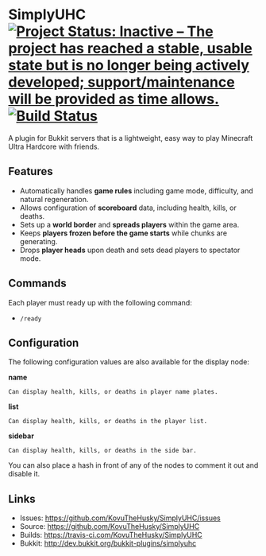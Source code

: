 # SimplyUHC [![Project Status: Inactive – The project has reached a stable, usable state but is no longer being actively developed; support/maintenance will be provided as time allows.](https://www.repostatus.org/badges/latest/inactive.svg)](https://www.repostatus.org/#inactive) [![Build Status](https://travis-ci.com/KovuTheHusky/SimplyUHC.svg?branch=master)](https://travis-ci.com/KovuTheHusky/SimplyUHC)

A plugin for Bukkit servers that is a lightweight, easy way to play Minecraft Ultra Hardcore with friends.

## Features

* Automatically handles **game rules** including game mode, difficulty, and natural regeneration.
* Allows configuration of **scoreboard** data, including health, kills, or deaths.
* Sets up a **world border** and **spreads players** within the game area.
* Keeps **players frozen before the game starts** while chunks are generating.
* Drops **player heads** upon death and sets dead players to spectator mode.

## Commands

Each player must ready up with the following command:

* `/ready`

## Configuration

The following configuration values are also available for the display node:

**name**

    Can display health, kills, or deaths in player name plates.

**list**

    Can display health, kills, or deaths in the player list.

**sidebar**

    Can display health, kills, or deaths in the side bar.

You can also place a hash in front of any of the nodes to comment it out and disable it.

## Links

* Issues: <https://github.com/KovuTheHusky/SimplyUHC/issues>
* Source: <https://github.com/KovuTheHusky/SimplyUHC>
* Builds: <https://travis-ci.com/KovuTheHusky/SimplyUHC>
* Bukkit: <http://dev.bukkit.org/bukkit-plugins/simplyuhc>
